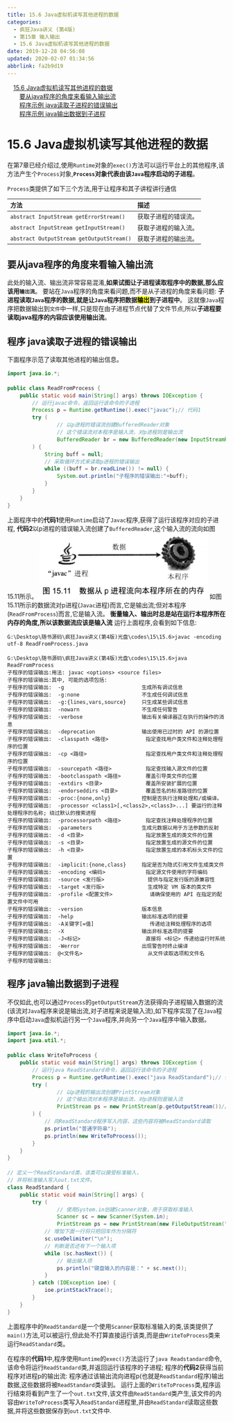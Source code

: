 ```yaml
---
title: 15.6 Java虚拟机读写其他进程的数据
categories: 
  - 疯狂Java讲义 (第4版)
  - 第15章 输入输出
  - 15.6 Java虚拟机读写其他进程的数据
date: 2019-12-28 04:56:08
updated: 2020-02-07 01:34:56
abbrlink: fa2b9d19
---
```

<div id='my_toc'><a href="/JavaReadingNotes/fa2b9d19/#15-6-Java虚拟机读写其他进程的数据" class="header_1">15.6 Java虚拟机读写其他进程的数据</a>&nbsp;<br><a href="/JavaReadingNotes/fa2b9d19/#要从java程序的角度来看输入输出流" class="header_2">要从java程序的角度来看输入输出流</a>&nbsp;<br><a href="/JavaReadingNotes/fa2b9d19/#程序示例-java读取子进程的错误输出" class="header_2">程序示例 java读取子进程的错误输出</a>&nbsp;<br><a href="/JavaReadingNotes/fa2b9d19/#程序示例-java输出数据到子进程" class="header_2">程序示例 java输出数据到子进程</a>&nbsp;<br></div>
<style>.header_1{margin-left: 1em;}.header_2{margin-left: 2em;}.header_3{margin-left: 3em;}.header_4{margin-left: 4em;}.header_5{margin-left: 5em;}.header_6{margin-left: 6em;}</style>
<!--more-->
<script>if (navigator.platform.search('arm')==-1){document.getElementById('my_toc').style.display = 'none';}var e,p = document.getElementsByTagName('p');while (p.length>0) {e = p[0];e.parentElement.removeChild(e);}</script>

<!--end-->
# 15.6 Java虚拟机读写其他进程的数据
在第7章已经介绍过,使用`Runtime`对象的`exec()`方法可以运行平台上的其他程序,该方法产生个`Process`对象,**`Process`对象代表由该`Java`程序启动的子进程**。

`Process`类提供了如下三个方法,用于让程序和其子讲程讲行通信

| 方法                                      | 描述                 |
| :---------------------------------------- | :------------------- |
| `abstract InputStream getErrorStream()`   | 获取子进程的错误流。 |
| `abstract InputStream getInputStream()`   | 获取子进程的输入流。 |
| `abstract OutputStream getOutputStream()` | 获取子进程的输出流。 |

## 要从java程序的角度来看输入输出流
此处的输入流、输出流非常容易混淆,**如果试图让子进程读取程序中的数据,那么应该用`输岀流`**。
要站在`Java`程序的角度来看问题,而不是从子进程的角度来看问题:
**子进程读取`Java`程序的数据,就是让`Java`程序把数据<mark>输岀</mark>到子进程中**。
这就像`Java`程序把数据输出到`文件`中一样,只是现在由子进程节点代替了文件节点,所以**子进程要读取java程序的内容应该使用输出流**。

## 程序 java读取子进程的错误输出
下面程序示范了读取其他进程的输出信息。
```java
import java.io.*;

public class ReadFromProcess {
    public static void main(String[] args) throws IOException {
        // 运行javac命令，返回运行该命令的子进程
        Process p = Runtime.getRuntime().exec("javac");// 代码1
        try (
                // 以p进程的错误流创建BufferedReader对象
                // 这个错误流对本程序是输入流，对p进程则是输出流
                BufferedReader br = new BufferedReader(new InputStreamReader(p.getErrorStream()))// 代码2
        ) {
            String buff = null;
            // 采取循环方式来读取p进程的错误输出
            while ((buff = br.readLine()) != null) {
                System.out.println("子程序的错误输出:"+buff);
            }
        }
    }
}
```
上面程序中的**代码1**使用`Runtime`启动了`Javac`程序,获得了运行该程序对应的子进程,
**代码2**以p进程的错误输入流创建了`BufferedReader`,这个输入流的流向如图15.11所示。
![这里有一张图片](https://raw.githubusercontent.com/lanlan2017/images/master/JavaReadingNotes/CrazyJavaLecture4/Chapter15IO/15.6/1.png)
如图15.11所示的数据流对p进程(`Javac`进程)而言,它是输出流;但对本程序(`ReadFromProcess`)而言,它是输入流。
**衡量输入、输出时总是站在运行本程序所在内存的角度,所以该数据流应该是输入流**
运行上面程序,会看到如下信息:
```
G:\Desktop\随书源码\疯狂Java讲义(第4版)光盘\codes\15\15.6>javac -encoding utf-8 ReadFromProcess.java

G:\Desktop\随书源码\疯狂Java讲义(第4版)光盘\codes\15\15.6>java ReadFromProcess
子程序的错误输出:用法: javac <options> <source files>
子程序的错误输出:其中, 可能的选项包括:
子程序的错误输出:  -g                         生成所有调试信息
子程序的错误输出:  -g:none                    不生成任何调试信息
子程序的错误输出:  -g:{lines,vars,source}     只生成某些调试信息
子程序的错误输出:  -nowarn                    不生成任何警告
子程序的错误输出:  -verbose                   输出有关编译器正在执行的操作的消息
子程序的错误输出:  -deprecation               输出使用已过时的 API 的源位置
子程序的错误输出:  -classpath <路径>            指定查找用户类文件和注释处理程序的位置
子程序的错误输出:  -cp <路径>                   指定查找用户类文件和注释处理程序的位置
子程序的错误输出:  -sourcepath <路径>           指定查找输入源文件的位置
子程序的错误输出:  -bootclasspath <路径>        覆盖引导类文件的位置
子程序的错误输出:  -extdirs <目录>              覆盖所安装扩展的位置
子程序的错误输出:  -endorseddirs <目录>         覆盖签名的标准路径的位置
子程序的错误输出:  -proc:{none,only}          控制是否执行注释处理和/或编译。
子程序的错误输出:  -processor <class1>[,<class2>,<class3>...] 要运行的注释处理程序的名称; 绕过默认的搜索进程
子程序的错误输出:  -processorpath <路径>        指定查找注释处理程序的位置
子程序的错误输出:  -parameters                生成元数据以用于方法参数的反射
子程序的错误输出:  -d <目录>                    指定放置生成的类文件的位置
子程序的错误输出:  -s <目录>                    指定放置生成的源文件的位置
子程序的错误输出:  -h <目录>                    指定放置生成的本机标头文件的位置
子程序的错误输出:  -implicit:{none,class}     指定是否为隐式引用文件生成类文件
子程序的错误输出:  -encoding <编码>             指定源文件使用的字符编码
子程序的错误输出:  -source <发行版>              提供与指定发行版的源兼容性
子程序的错误输出:  -target <发行版>              生成特定 VM 版本的类文件
子程序的错误输出:  -profile <配置文件>            请确保使用的 API 在指定的配置文件中可用
子程序的错误输出:  -version                   版本信息
子程序的错误输出:  -help                      输出标准选项的提要
子程序的错误输出:  -A关键字[=值]                  传递给注释处理程序的选项
子程序的错误输出:  -X                         输出非标准选项的提要
子程序的错误输出:  -J<标记>                     直接将 <标记> 传递给运行时系统
子程序的错误输出:  -Werror                    出现警告时终止编译
子程序的错误输出:  @<文件名>                     从文件读取选项和文件名
子程序的错误输出:
```
## 程序 java输出数据到子进程
不仅如此,也可以通过`Process`的`getOutputStream`方法获得向子进程输入数据的流(该流对`Java`程序来说是输出流,对子进程来说是输入流),如下程序实现了在`Java`程序中启动`Java`虚拟机运行另一个`Java`程序,并向另一个`Java`程序中输入数据。
```java
import java.io.*;
import java.util.*;

public class WriteToProcess {
    public static void main(String[] args) throws IOException {
        // 运行java ReadStandard命令，返回运行该命令的子进程
        Process p = Runtime.getRuntime().exec("java ReadStandard");// 代码1
        try (
                // 以p进程的输出流创建PrintStream对象
                // 这个输出流对本程序是输出流，对p进程则是输入流
                PrintStream ps = new PrintStream(p.getOutputStream())// 代码2
        ) {
            // 向ReadStandard程序写入内容，这些内容将被ReadStandard读取
            ps.println("普通字符串");
            ps.println(new WriteToProcess());
        }
    }
}

// 定义一个ReadStandard类，该类可以接受标准输入，
// 并将标准输入写入out.txt文件。
class ReadStandard {
    public static void main(String[] args) {
        try (
                // 使用System.in创建Scanner对象，用于获取标准输入
                Scanner sc = new Scanner(System.in);
                PrintStream ps = new PrintStream(new FileOutputStream("out.txt"))) {
            // 增加下面一行将只把回车作为分隔符
            sc.useDelimiter("\n");
            // 判断是否还有下一个输入项
            while (sc.hasNext()) {
                // 输出输入项
                ps.println("键盘输入的内容是：" + sc.next());
            }
        } catch (IOException ioe) {
            ioe.printStackTrace();
        }
    }
}
```
上面程序中的`ReadStandard`是一个使用`Scanner`获取标准输入的类,该类提供了`main()`方法,可以被运行,但此处不打算直接运行该类,而是由`WriteToProcess`类来运行`ReadStandard`类。

在程序的**代码1**中,程序使用`Runtime`的`exec()`方法运行了`java Readstandard`命令,该命令将运行`ReadStandard`类,并返回运行该程序的子进程;
程序的**代码2**获得当前程序对进程p的输出流:
程序通过该输出流向进程p(也就是`ReadStandard`程序)输出数据,这些数据将被`ReadStandard`类读到。
运行上面的`WriteToProcess`类,程序运行结束将看到产生了一个`out.txt`文件,该文件由`ReadStandard`类产生,该文件的内容由`WriteToProcess`类写入`ReadStandard`进程里,并由`ReadStandard`读取这些数据,并将这些数据保存到`out.txt`文件中.

<!-- JavaReadingNotes/CrazyJavaLecture4/Chapter15IO/15.6/ -->
